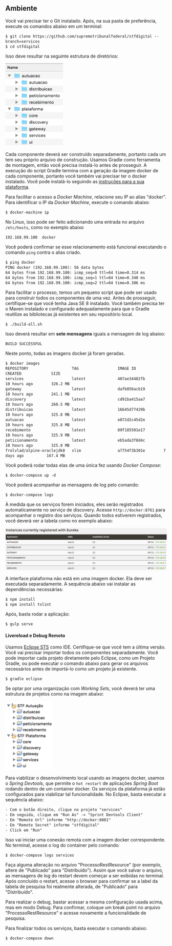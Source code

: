 ## Ambiente

Você vai precisar ter o Git instalado. Após, na sua pasta de preferência, execute os comandos abaixo em um terminal:

    $ git clone https://github.com/supremotribunalfederal/stfdigital --branch=servicos
    $ cd stfdigital
    
Isso deve resultar na seguinte estrutura de diretórios:

<img src="plataforma/ui/src/assets/images/custom/estrutura.png" width="180">
    
Cada componente deverá ser construído separadamente, portanto cada um tem seu próprio arquivo de construção. Usamos Gradle como ferramenta de montagem, então você precisa instalá-lo antes de prosseguir. A execução do script Gradle termina com a geração da imagem docker de cada componente, portanto você também vai precisar ter o docker instalado. Você pode instalá-lo seguindo as <a href="https://docs.docker.com/engine/installation">instruções para a sua plataforma</a>.

Para facilitar o acesso a <i>Docker Machine</i>, relacione seu IP ao alias "docker". Para identificar o IP da <i>Docker Machine</i>, execute o comando abaixo:

    $ docker-machine ip

No Linux, isso pode ser feito adicionando uma entrada no arquivo `/etc/hosts`, como no exemplo abaixo 

    192.168.99.100  docker

Você poderá confirmar se esse relacionamento está funcional executando o comando `ping` contra o alias criado.

    $ ping docker
    PING docker (192.168.99.100): 56 data bytes
    64 bytes from 192.168.99.100: icmp_seq=0 ttl=64 time=0.314 ms
    64 bytes from 192.168.99.100: icmp_seq=1 ttl=64 time=0.340 ms
    64 bytes from 192.168.99.100: icmp_seq=2 ttl=64 time=0.386 ms
    
Para facilitar o processo, temos um pequeno script que pode ser usado para construir todos os componentes de uma vez. Antes de prosseguir, certifique-se que você tenha Java SE 8 instalado. Você também precisa ter o Maven instalado e configurado adequadamente para que o Gradle reutilize as bibliotecas já existentes em seu repositório local.

    $ ./build-all.sh

Isso deverá resultar em <b>sete mensagens</b> iguais a mensagem de log abaixo:

	BUILD SUCCESSFUL
	
Neste ponto, todas as imagens docker já foram geradas.

    $ docker images
    REPOSITORY                   TAG                 IMAGE ID            CREATED             SIZE
    services                     latest              407ae34482fb        10 hours ago        326.2 MB
    gateway                      latest              dafb856acb19        10 hours ago        241.1 MB
    discovery                    latest              cd91ba415aa7        10 hours ago        260.5 MB
    distribuicao                 latest              16645d77429b        10 hours ago        325.8 MB
    autuacao                     latest              e072d2c45d2e        10 hours ago        325.8 MB
    recebimento                  latest              89f185501e17        10 hours ago        325.9 MB
    peticionamento               latest              eb5ada3f8d4c        10 hours ago        325.8 MB
    frolvlad/alpine-oraclejdk8   slim                a7754f3b301e        7 days ago          167.4 MB

Você poderá rodar todas elas de uma única fez usando <i>Docker Compose</i>:	

    $ docker-compose up -d
    
Você poderá acompanhar as mensagens de log pelo comando: 

    $ docker-compose logs
    
À medida que os serviços forem iniciados, eles serão registrados automaticamente no serviço de discovery. Acesse `http://docker:8761` para acompanhar o registro dos serviços. Quando todos estiverem registrados, você deverá ver a tabela como no exemplo abaixo:

<img src="plataforma/ui/src/assets/images/custom/discovery.png" width="800">

A interface plataforma não está em uma imagem docker. Ela deve ser executada separadamente. A sequência abaixo vai instalar as dependências necessárias:

    $ npm install
    $ npm install tslint
    
Após, basta rodar a aplicação:

    $ gulp serve
    
#### Livereload e Debug Remoto

Usamos <a href="https://spring.io/tools">Eclipse STS</a> como IDE. Certifique-se que você tem a última versão. Você vai precisar importar todos os componentes separadamente. Você pode importar cada projeto diretamente pelo Eclipse, como um Projeto Gradle, ou pode executar o comando abaixo para gerar os arquivos necessários antes de importá-lo como um projeto já existente. 

    $ gradle eclipse

Se optar por uma organização com <i>Working Sets</i>, você deverá ter uma estrutura de projetos como na imagem abaixo:

<img src="plataforma/ui/src/assets/images/custom/eclipse.png" width="150">    

Para viabilizar o desenvolvimento local usando as imagens docker, usamos o <i>Spring Devtools</i>, que permite o `hot restart` de aplicações <i>Spring Boot</i> rodando dentro de um container docker. Os serviços da plataforma já estão configurados para viabilizar tal funcionalidade. No Eclipse, basta executar a sequência abaixo:

    - Com o botão direito, clique no projeto "services"
    - Em seguida, clique em "Run As" -> "Sprint Devtools Client"
    - Em "Remote Url" informe "http://docker:8081"
    - Em "Remote Secret" informe "stfdigital"
    - Click em "Run"

Isso vai iniciar uma conexão remota com a imagem docker correspondente. No terminal, acesse o log do container pelo comando:
 
    $ docker-compose logs services
    
Faça alguma alteração no arquivo "ProcessoRestResource" (por exemplo, altere de "Publicado" para "Distribuído"). Assim que você salvar o arquivo, as mensagens de log do restart devem começar a ser exibidas no terminal. Após concluído o restart, acesse o browser para confirmar se a label da tabela de pesquisa foi realmente alterada, de "Publicado" para "Distribuído".

Para realizar o debug, bastar acessar a mesma configuração usada acima, mas em modo Debug. Para confirmar, coloque um break point no arquivo "ProcessoRestResource" e acesse novamente a funcionalidade de pesquisa.

Para finalizar todos os serviços, basta executar o comando abaixo:
 
    $ docker-compose down


    
    

    
    